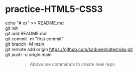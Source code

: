 ﻿# practice-HTML5-CSS3 <br>


echo "# ex" >> README.md                                          <br>
git init <br>
git add README.md <br>
git commit -m "first commit" <br>
git branch -M main <br>
git remote add origin https://github.com/saduvenkatesh/ex.git <br>
git push -u origin main <br>

>> Above are commands to create new repo 
